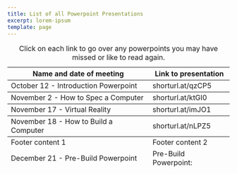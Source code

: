 ```yaml
---
title: List of all Powerpoint Presentations
excerpt: lorem-ipsum
template: page
---
```

<div class="responsive-table">
  <table>
      <caption>Click on each link to go over any powerpoints you may have missed or like to read again.</caption>
    <thead>
      <tr>
        <th>Name and date of meeting</th>
        <th>Link to presentation</th>
      </tr>
    </thead>
    <tbody>
      <tr>
        <td>October 12 - Introduction Powerpoint</td>
        <td>shorturl.at/qzCP5</td>
      </tr>
    </tbody>
    <tfoot>
      <tr>
        <td>December 21 - Pre-Build Powerpoint</td>
        <td>Pre-Build Powerpoint: </td>
      </tr>
    </tfoot>
		 <tbody>
      <tr>
        <td>November 2 - How to Spec a Computer</td>
        <td>shorturl.at/ktGI0</td>
      </tr>
    </tbody>
    <tfoot>
      <tr>
        <td>November 17 - Virtual Reality</td>
        <td>shorturl.at/imJO1</td>
      </tr>
    </tfoot>
		 <tbody>
      <tr>
        <td>November 18 - How to Build a Computer</td>
        <td>shorturl.at/nLPZ5</td>
      </tr>
    </tbody>
    <tfoot>
      <tr>
        <td>Footer content 1</td>
        <td>Footer content 2</td>
      </tr>
    </tfoot>
  </table>
</div>